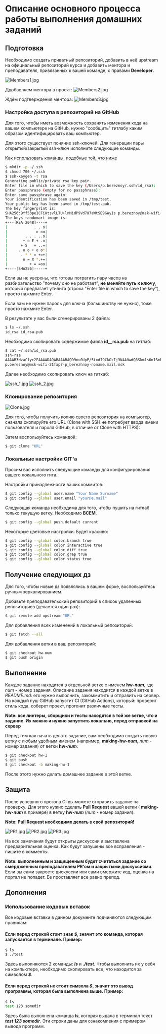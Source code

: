 # Описание основного процесса работы выполнения домашних заданий #

## Подготовка
Необходимо создать приватный репозиторий, добавить в неё upstream на официальный репозиторий курса и добавить ментора и преподавателя, привязанных к вашей команде, с правами **Developer**.

![Members1.jpg](images/members_1.jpg)

Ддобавляем ментора в проект:
![Members2.jpg](images/members_2.jpg)

Ждём подтверждения ментора:
![Members3.jpg](images/members_3.jpg)

### Настройка доступа в репозиторий на GitHub

Для того, чтобы иметь возможность сохранять изменения кода на вашем компьютере на GitHub, нужно
"сообщить" гитлабу каким образом идентифицировать ваш компьютер.

Для этого существует поняние ssh-ключей. Для генерации пары открытый/закрытый ssh-ключ исполните следующие команды.

[Как использовать команды, подобные той, что ниже](#Использование-кодовых-вставок)
```bash
$ mkdir -p ~/.ssh
$ chmod 700 ~/.ssh
$ ssh-keygen -t rsa
Generating public/private rsa key pair.
Enter file in which to save the key (/Users/p.bereznoy/.ssh/id_rsa):
Enter passphrase (empty for no passphrase):
Enter same passphrase again:
Your identification has been saved in /tmp/test.
Your public key has been saved in /tmp/test.pub.
The key fingerprint is:
SHA256:9Yf53peICFiHtsvlLTU+lnMidP9Vd7U7aWtSE9GWyIs p.bereznoy@msk-wifi-21fap7-p_berezhnoy-noname.mail.msk
The keys randomart image is:
+---[RSA 2048]----+
|            . . o|
|             o oo|
|        . . . ..o|
|       + o E + .o|
|      + S   + ..=|
|     . o o + o o*|
|      . * * = +=+|
|       o = X *.+=|
|          + = =oo|
+----[SHA256]-----+
```

Если вы не уверены, что готовы потратить пару часов на разбирательство "почему оно не работает", **не меняйте
путь к ключу**, который предлагает утилита (строка "Enter file in which to save the key"), просто нажмите Enter.

Если вам не нужен пароль для ключа (большинству не нужно), тоже просто нажмите Enter.

В результате у вас были сгенерированы 2 файла:
```bash
$ ls ~/.ssh
id_rsa id_rsa.pub
```

Необходимо скопировать содержимое файла **id__rsa.pub** на гитлаб:
```bash
$ cat ~/.ssh/id_rsa.pub
ssh-rsa
AAAAB3NzaC1yc2EAAAADAQABAAABAQD9nu0UpP/5txdI9CkOkIj3N4A0wdQ8Skm1s6mISmPmq6efOLJH5JEJ3oEOWvFBZOGMzR0QfJ9UOWy02/+YEXAJ9hMKoenaKHovTXhL6i9T99bD9TDouWh9kR4XbDht2pcmEzRkvgKh+xSwqDt7IwShdQtBr93j9H/z5pL38mKOz98TLGEBXDJMOH0QGHk/FPRiVGQl6HxNOa7wGzYR1fMgWMK5qX6S/81dRMOWjgm3QvpUiNwk3POhkLcO5YOV+H3zxb65KzDXixScQBRBWGUqKzc2qoyoG84m7LirGHc5moH+q5Ieo+nC5l0NOd3sKqq5XL5L2ZmNoErM2WVQZKnz
p.bereznoy@msk-wifi-21fap7-p_berezhnoy-noname.mail.msk
```

Далее необходимо скопировать ключ на гитхаб:

![ssh_1.jpg](images/ssh_1.jpg)
![ssh_2.jpg](images/ssh_2.jpg)

### Клонирование репозитория

![Clone.jpg](images/clone.jpg)

Для того, чтобы получить копию своего репозитория на компьютер, сначала скопируйте его URL (Clone with SSH не потребует ввода имени пользователя и пароля GitHub, в отличие от Clone with HTTPS):

Затем воспользуйтесь командой:
```bash
$ git clone "URL"
```

### Локальные настройки GIT'а

Просим вас исполнить следующие команды для конфигурирования вашего локального гита.

Настройки принадлежности ваших коммитов:
```bash
$ git config --global user.name "Your Name Surname"
$ git config --global user.email "your@e.mail"
```

Следующая команда необходима для того, чтобы пушить на гитлаб только текущую ветку.
Необходимо **ВСЕМ**.
```bash
$ git config --global push.default current
```

Некоторые цветовые настройки. Будет красиво:
```bash
$ git config --global color.branch true
$ git config --global color.interactive true
$ git config --global color.diff true
$ git config --global color.grep true
$ git config --global color.status true
```

## Получение следующих дз

Для того, чтобы новые дз появлялись в вашем форке, воспользуйтесь ручным зеркалированием.

Добавьте преподавательский репозиторий в список удаленных репозиториев (делается один раз):
```bash
$ git remote add upstream "URL"
```

Для добавления всех изменений в локальный репозиторий:
```bash
$ git fetch --all
```

Для добавления ветки в ваш репозиторий:
```bash
$ git checkout hw-num
$ git push origin
```

## Выполнение
Каждое задание находится в отдельной ветке с именем **hw-_num_**, где _num_ - номер задания.
Описание задания находится в каждой ветке в *README.md*: его нужно выполнить, закоммитить и отправить на сервер.
На каждый пуш GitHub запустит CI (GitHub Actions), который: проверит стиль кода, соберет проект, прогонит различные тесты.

**Note: все линтеры, сборщики и тесты находятся в той же ветке, что и задание. Их можно и нужно запустить локально,
 перед отправкой на сервер**

Перед тем как начать делать задание, вам необходимо создать новую ветку с любым удобным именем
(например, **making-hw-_num_**, _num_ - номер задания) от ветки **hw-_num_**:
```bash
$ git checkout hw-1
$ git push
$ git checkout -b making-hw-1
```

После этого нужно делать домашнее задание в этой ветке.

## Защита
После успешного прогона CI вы можете отправить задание на проверку.
Для этого нужно сделать **Pull Request** вашей ветки ( **making-hw-_num_** в примере)
в ветку **hw-_num_** (_num_ - номер задания).

**Note: Pull Request необходимо делать в свой репозиторий!**

![PR1.jpg](images/pull_request_1.jpg)
![PR2.jpg](images/pull_request_2.jpg)
![PR3.jpg](images/pull_request_3.jpg)

На все замечания будут открыты дискуссии и выставлена предварительная оценка. Как будут запушены все всправления - пишите в комменты.

**Note: выполненным и защищенным будет считаться задание со смёрдженным преподавателем PR'ом и закрытыми дискуссиями.**
Если вы сами закроете дискуссии или сами вмержите код, оценка на портал не попадет. Ее проставляет все равно препод.

## Дополнения

### Использование кодовых вставок
Все кодовые вставки в данном документе подчиняются следующим правилам:
#### Если перед строкой стоит знак **_$_**, значит это команда, которая запускается в терминале. Пример:
```bash
$ ls
$ ./test
```
Здесь выполняются 2 команды: **_ls_** и **_./test_**.
Чтобы выполнить их у себя на компьютере, необходимо скопировать все, что находится за символом **_$_**.
#### Если перед строкой не стоит символа **_$_**, значит это вывод программы, которая была выполнена выше. Пример:
```bash
$ ls
test 123 somedir
```
Здесь была выполнена команда **_ls_**, которая выдала в терминал текст **_test 123 somedir_**. Эти строки даны для
ознакомления с примером вывода программ.
